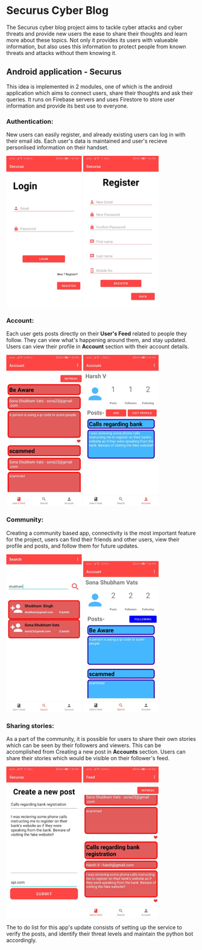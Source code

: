 # Securus Cyber Blog

The Securus cyber blog project aims to tackle cyber attacks and cyber threats and provide new users the ease to share their thoughts and learn more about these topics. Not only it provides its users with valueable information, but also uses this information to protect people from known threats and attacks without them knowing it.

## Android application - Securus

This idea is implemented in 2 modules, one of which is the android application which aims to connect users, share their thoughts and ask their queries. It runs on Firebase servers and uses Firestore to store user information and provide its best use to everyone.

### Authentication:

New users can easily register, and already existing users can log in with their email ids. Each user's data is maintained and user's recieve personlised information on their handset.

<img src="Screenshots/1.jpg" width="200" /> <img src="Screenshots/2.jpg" width="200" />

### Account:

Each user gets posts directly on their <b>User's Feed</b> related to people they follow. They can view what's happening around them, and stay updated. Users can view their profile in <b>Account</b> section with their account details.

<img src="Screenshots/3.jpg" width="200" /> <img src="Screenshots/4.jpg" width="200" />

### Community:

Creating a community based app, connectivity is the most important feature for the project, users can find their friends and other users, view their profile and posts, and follow them for future updates.

<img src="Screenshots/5.jpeg" width="200" /> <img src="Screenshots/6.jpg" width="200" />

### Sharing stories:

As a part of the community, it is possible for users to share their own stories which can be seen by their followers and viewers. This can be accomplished from Creating a new post in <b>Accounts</b> section. Users can share their stories which would be visible on their follower's feed.

<img src="Screenshots/7.jpg" width="200" /> <img src="Screenshots/8.jpg" width="200" />

The to do list for this app's update consists of setting up the service to verify the posts, and identify their threat levels and maintain the python bot accordingly.
